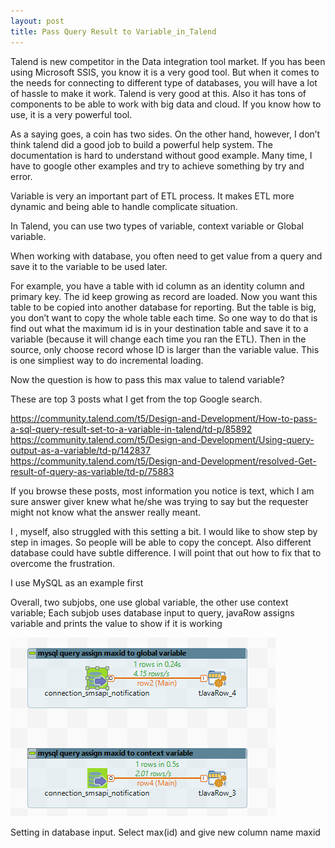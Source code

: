 ```yaml
---
layout: post
title: Pass Query Result to Variable_in_Talend
---
```


Talend is new competitor in the Data integration tool market. If you has been using Microsoft SSIS, you know it is a very good tool. But when it comes to the needs for connecting to different type of databases, you will have a lot of hassle to make it work. Talend is very good at this. Also it has tons of components to be able to work with big data and cloud. If you know how to use, it is a very powerful tool.  

As a saying goes, a coin has two sides. On the other hand, however, I don’t think talend did a good job to build a powerful help system. The documentation is hard to understand without good example. Many time, I have to google other examples and try to achieve something by try and error.  

Variable is very an important part of ETL process. It makes ETL more dynamic and being able to handle complicate situation.  

In Talend, you can use two types of variable, context variable or Global variable.  

When working with database,  you often need to get value from a query and save it to the variable to be used later.  

For example, you have a table with id column as an identity column and  primary key. The id keep growing as record are loaded.  Now you want this table to be copied into another database for reporting. But the table is big, you don’t want to copy the whole table each time.  So one way to do that is find out what the maximum id is in your destination table and save it to a variable (because it will change each time you ran the ETL). Then in the source, only choose record whose ID is larger than the variable value.  This is one simpliest way to do incremental loading.  

Now the question is how to pass this max value to talend variable? 

These are top 3 posts what I get from the top Google search.   

<https://community.talend.com/t5/Design-and-Development/How-to-pass-a-sql-query-result-set-to-a-variable-in-talend/td-p/85892>  
<https://community.talend.com/t5/Design-and-Development/Using-query-output-as-a-variable/td-p/142837>  
<https://community.talend.com/t5/Design-and-Development/resolved-Get-result-of-query-as-variable/td-p/75883>  

If you browse these posts, most information you notice is text, which I am sure answer giver knew what he/she was trying to say but the requester might not know what the answer really meant.  

I , myself, also struggled with this setting a bit.  I would like to show step by step in images. So people will be able to copy the concept.  Also different database could have subtle difference. I will point that out how to fix that to overcome the frustration.   


I use MySQL as an example first 

Overall, two subjobs, one use global variable, the other use context variable; Each subjob uses database input to query, javaRow assigns variable and prints the value to show if it is working

<img src="/images/blog36/mysql.PNG">   

Setting in database input.  Select max(id) and give new column name maxid  










